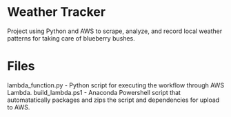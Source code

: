 # Weather Tracker
Project using Python and AWS to scrape, analyze, and record local weather patterns for taking care of blueberry bushes.

# Files
lambda_function.py - Python script for executing the workflow through AWS Lambda.
build_lambda.ps1 - Anaconda Powershell script that automatatically packages and zips the script and dependencies for upload to AWS.